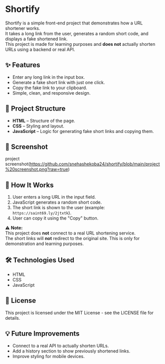 # Shortify

Shortify is a simple front-end project that demonstrates how a URL shortener works.  
It takes a long link from the user, generates a random short code, and displays a fake shortened link.  
This project is made for learning purposes and **does not** actually shorten URLs using a backend or real API.

## ✨ Features
- Enter any long link in the input box.
- Generate a fake short link with just one click.
- Copy the fake link to your clipboard.
- Simple, clean, and responsive design.

## 📂 Project Structure
- **HTML** – Structure of the page.
- **CSS** – Styling and layout.
- **JavaScript** – Logic for generating fake short links and copying them.

## 📸 Screenshot
project screenshot(https://github.com/snehashekoba24/shortify/blob/main/project%20screenshot.png?raw=true)


## 🚀 How It Works
1. User enters a long URL in the input field.
2. JavaScript generates a random short code.
3. The short link is shown to the user (example: `https://saint69.ly/2jtxtk`).
4. User can copy it using the "Copy" button.

⚠ **Note:**  
This project does **not** connect to a real URL shortening service.  
The short links will **not** redirect to the original site. This is only for demonstration and learning purposes.

## 🛠 Technologies Used
- HTML
- CSS
- JavaScript

## 📜 License
This project is licensed under the MIT License - see the LICENSE file for details.

## 💡 Future Improvements
- Connect to a real API to actually shorten URLs.
- Add a history section to show previously shortened links.
- Improve styling for mobile devices.

